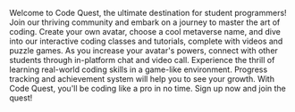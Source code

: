 Welcome to Code Quest, the ultimate destination for student programmers! Join our thriving community and embark on a journey to master the art of coding. Create your own avatar, choose a cool metaverse name, and dive into our interactive coding classes and tutorials, complete with videos and puzzle games. As you increase your avatar's powers, connect with other students through in-platform chat and video call. Experience the thrill of learning real-world coding skills in a game-like environment. Progress tracking and achievement system will help you to see your growth. With Code Quest, you'll be coding like a pro in no time. Sign up now and join the quest!
